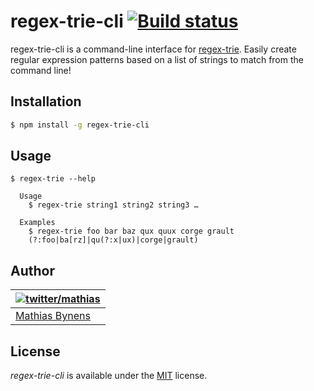 # regex-trie-cli [![Build status](https://travis-ci.org/mathiasbynens/regex-trie-cli.svg?branch=master)](https://travis-ci.org/mathiasbynens/regex-trie-cli)

regex-trie-cli is a command-line interface for [regex-trie](https://github.com/alexeld/regex-trie). Easily create regular expression patterns based on a list of strings to match from the command line!

## Installation

```bash
$ npm install -g regex-trie-cli
```

## Usage

```
$ regex-trie --help

  Usage
    $ regex-trie string1 string2 string3 …

  Examples
    $ regex-trie foo bar baz qux quux corge grault
    (?:foo|ba[rz]|qu(?:x|ux)|corge|grault)
```

## Author

| [![twitter/mathias](https://gravatar.com/avatar/24e08a9ea84deb17ae121074d0f17125?s=70)](https://twitter.com/mathias "Follow @mathias on Twitter") |
|---|
| [Mathias Bynens](https://mathiasbynens.be/) |

## License

_regex-trie-cli_ is available under the [MIT](https://mths.be/mit) license.
